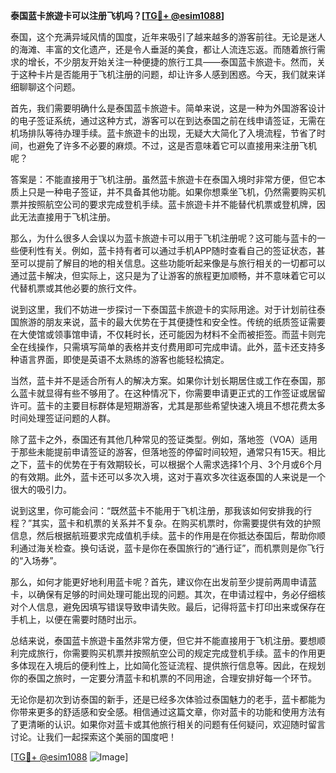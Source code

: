 **泰国蓝卡旅遊卡可以注册飞机吗？[[TG💪+ @esim1088](https://t.me/s/esim1088)]**

泰国，这个充满异域风情的国度，近年来吸引了越来越多的游客前往。无论是迷人的海滩、丰富的文化遗产，还是令人垂涎的美食，都让人流连忘返。而随着旅行需求的增长，不少朋友开始关注一种便捷的旅行工具——泰国蓝卡旅遊卡。然而，关于这种卡片是否能用于飞机注册的问题，却让许多人感到困惑。今天，我们就来详细聊聊这个问题。

首先，我们需要明确什么是泰国蓝卡旅遊卡。简单来说，这是一种为外国游客设计的电子签证系统，通过这种方式，游客可以在到达泰国之前在线申请签证，无需在机场排队等待办理手续。蓝卡旅遊卡的出现，无疑大大简化了入境流程，节省了时间，也避免了许多不必要的麻烦。不过，这是否意味着它可以直接用来注册飞机呢？

答案是：不能直接用于飞机注册。虽然蓝卡旅遊卡在泰国入境时非常方便，但它本质上只是一种电子签证，并不具备其他功能。如果你想乘坐飞机，仍然需要购买机票并按照航空公司的要求完成登机手续。蓝卡旅遊卡并不能替代机票或登机牌，因此无法直接用于飞机注册。

那么，为什么很多人会误以为蓝卡旅遊卡可以用于飞机注册呢？这可能与蓝卡的一些便利性有关。例如，蓝卡持有者可以通过手机APP随时查看自己的签证状态，甚至可以提前了解目的地的相关信息。这些功能听起来像是与旅行相关的一切都可以通过蓝卡解决，但实际上，这只是为了让游客的旅程更加顺畅，并不意味着它可以代替机票或其他必要的旅行文件。

说到这里，我们不妨进一步探讨一下泰国蓝卡旅遊卡的实际用途。对于计划前往泰国旅游的朋友来说，蓝卡的最大优势在于其便捷性和安全性。传统的纸质签证需要在大使馆或领事馆申请，不仅耗时长，还可能因为材料不全而被拒签。而蓝卡则完全在线操作，只需填写简单的表格并支付费用即可完成申请。此外，蓝卡还支持多种语言界面，即使是英语不太熟练的游客也能轻松搞定。

当然，蓝卡并不是适合所有人的解决方案。如果你计划长期居住或工作在泰国，那么蓝卡就显得有些不够用了。在这种情况下，你需要申请更正式的工作签证或居留许可。蓝卡的主要目标群体是短期游客，尤其是那些希望快速入境且不想花费太多时间处理签证问题的人群。

除了蓝卡之外，泰国还有其他几种常见的签证类型。例如，落地签（VOA）适用于那些未能提前申请签证的游客，但落地签的停留时间较短，通常只有15天。相比之下，蓝卡的优势在于有效期较长，可以根据个人需求选择1个月、3个月或6个月的有效期。此外，蓝卡还可以多次入境，这对于喜欢多次往返泰国的人来说是一个很大的吸引力。

说到这里，你可能会问：“既然蓝卡不能用于飞机注册，那我该如何安排我的行程？”其实，蓝卡和机票的关系并不复杂。在购买机票时，你需要提供有效的护照信息，然后根据航班要求完成值机手续。蓝卡的作用是在你抵达泰国后，帮助你顺利通过海关检查。换句话说，蓝卡是你在泰国旅行的“通行证”，而机票则是你飞行的“入场券”。

那么，如何才能更好地利用蓝卡呢？首先，建议你在出发前至少提前两周申请蓝卡，以确保有足够的时间处理可能出现的问题。其次，在申请过程中，务必仔细核对个人信息，避免因填写错误导致申请失败。最后，记得将蓝卡打印出来或保存在手机上，以便在需要时随时出示。

总结来说，泰国蓝卡旅遊卡虽然非常方便，但它并不能直接用于飞机注册。要想顺利完成旅行，你需要购买机票并按照航空公司的规定完成登机手续。蓝卡的作用更多体现在入境后的便利性上，比如简化签证流程、提供旅行信息等。因此，在规划你的泰国之旅时，一定要分清蓝卡和机票的不同用途，合理安排好每一个环节。

无论你是初次到访泰国的新手，还是已经多次体验过泰国魅力的老手，蓝卡都能为你带来更多的舒适感和安全感。相信通过这篇文章，你对蓝卡的功能和使用方法有了更清晰的认识。如果你对蓝卡或其他旅行相关的问题有任何疑问，欢迎随时留言讨论。让我们一起探索这个美丽的国度吧！

[[TG💪+ @esim1088](https://t.me/s/esim1088) ![Image](https://i.postimg.cc/4NQfJmqS/Snipaste-2025-05-13-00-14-12.png)]